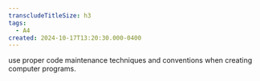 ```yaml
---
transcludeTitleSize: h3
tags:
  - A4
created: 2024-10-17T13:20:30.000-0400
---
```

use proper code maintenance techniques and conventions when creating computer programs.
